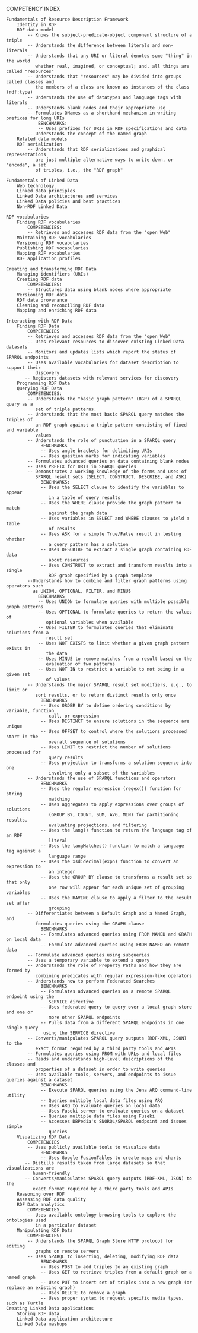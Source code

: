 COMPETENCY INDEX

    Fundamentals of Resource Description Framework 
        Identity in RDF 
        RDF data model 
            -- Knows the subject-predicate-object component structure of a triple 
            -- Understands the difference between literals and non-literals
            -- Understands that any URI or literal denotes some "thing" in the world 
               whether real, imagined, or conceptual; and, all things are called "resources"
            -- Understands that "resources" may be divided into groups called classes and 
               the members of a class are known as instances of the class (rdf:type)
            -- Understands the use of datatypes and language tags with literals
            -- Understands blank nodes and their appropriate use
            -- Formulates QNames as a shorthand mechanism in writing prefixes for long URIs 
                BENCHMARKS:
                -- Uses prefixes for URIs in RDF specifications and data
            -- Understands the concept of the named graph
        Related data models
        RDF serialization
            -- Understands that RDF serializations and graphical representations 
               are just multiple alternative ways to write down, or "encode", a set 
               of triples, i.e., the "RDF graph"

    Fundamentals of Linked Data
        Web technology
        Linked data principles
        Linked Data architectures and services
        Linked Data policies and best practices
        Non-RDF Linked Data

    RDF vocabularies
        Finding RDF vocabularies
            COMPETENCIES:
            -- Retrieves and accesses RDF data from the "open Web"
        Maintaining RDF vocabularies
        Versioning RDF vocabularies
        Publishing RDF vocabularies
        Mapping RDF vocabularies
        RDF application profiles

    Creating and transforming RDF Data
        Managing identifiers (URIs)
        Creating RDF data
            COMPETENCIES:
            -- Structures data using blank nodes where appropriate    
        Versioning RDF data
        RDF data provenance
        Cleaning and reconciling RDF data
        Mapping and enriching RDF data

    Interacting with RDF Data
        Finding RDF Data
            COMPETENCIES
            -- Retrieves and accesses RDF data from the "open Web"
            -- Uses relevant resources to discover existing Linked Data datasets
            -- Monitors and updates lists which report the status of SPARQL endpoints
            -- Uses available vocabularies for dataset description to support their
               discovery
           -- Registers datasets with relevant services for discovery        
        Programming RDF Data
        Querying RDF Data
            COMPETENCIES:
            -- Understands the "basic graph pattern" (BGP) of a SPARQL query as a 
               set of triple patterns.
            -- Understands that the most basic SPARQL query matches the triples of 
               an RDF graph against a triple pattern consisting of fixed and variable 
               values
            -- Understands the role of punctuation in a SPARQL query
                 BENCHMARKS
                 -- Uses angle brackets for delimiting URIs
                 -- Uses question marks for indicating variables
            -- Formulates advanced queries on data containing blank nodes
            -- Uses PREFIX for URIs in SPARQL queries
            -- Demonstrates a working knowledge of the forms and uses of 
               SPARQL result sets (SELECT, CONSTRUCT, DESCRIBE, and ASK)
                 BENCHMARKS:
                 -- Uses the SELECT clause to identify the variables to appear 
                    in a table of query results
                 -- Uses the WHERE clause provide the graph pattern to match
                    against the graph data
                 -- Uses variables in SELECT and WHERE clauses to yield a table
                    of results
                 -- Uses ASK for a simple True/False result in testing whether
                    a query pattern has a solution
                 -- Uses DESCRIBE to extract a single graph containing RDF data
                    about resources
                 -- Uses CONSTRUCT to extract and transform results into a single
                    RDF graph specified by a graph template
            --Understands how to combine and filter graph patterns using operators such 
              as UNION, OPTIONAL, FILTER, and MINUS
                BENCHMARKS
                -- Uses UNION to formulate queries with multiple possible graph patterns
                -- Uses OPTIONAL to formulate queries to return the values of
                   optional variables when available
                -- Uses FILTER to formulates queries that eliminate solutions from a
                   result set
                -- Uses NOT EXISTS to limit whether a given graph pattern exists in
                   the data
                -- Uses MINUS to remove matches from a result based on the
                   evaluation of two patterns
                -- Uses NOT IN to restrict a variable to not being in a given set 
                   of values
            -- Understands the major SPARQL result set modifiers, e.g., to limit or
               sort results, or to return distinct results only once
                 BENCHMARKS
                 -- Uses ORDER BY to define ordering conditions by variable, function
                    call, or expression
                 -- Uses DISTINCT to ensure solutions in the sequence are unique
                 -- Uses OFFSET to control where the solutions processed start in the
                    overall sequence of solutions
                 -- Uses LIMIT to restrict the number of solutions processed for
                    query results
                 -- Uses projection to transforms a solution sequence into one
                    involving only a subset of the variables 
            -- Understands the use of SPARQL functions and operators
                 BENCHMARKS
                 -- Uses the regular expression (regex()) function for string
                    matching
                 -- Uses aggregates to apply expressions over groups of solutions
                    (GROUP BY, COUNT, SUM, AVG, MIN) for partitioning results,
                    evaluating projections, and filtering
                 -- Uses the lang() function to return the language tag of an RDF
                    literal
                 -- Uses the langMatches() function to match a language tag against a
                    language range
                 -- Uses the xsd:decimal(expn) function to convert an expression to
                    an integer
                 -- Uses the GROUP BY clause to transforms a result set so that only
                    one row will appear for each unique set of grouping variables 
                 -- Uses the HAVING clause to apply a filter to the result set after
                    grouping             
            -- Differentiates between a Default Graph and a Named Graph, and
               formulates queries using the GRAPH clause
                 BENCHMARKS
                 -- Formulates advanced queries using FROM NAMED and GRAPH on local data
                 -- Formulate advanced queries using FROM NAMED on remote data
            -- Formulate advanced queries using subqueries
            -- Uses a temporary variable to extend a query
            -- Understands the role of Property Paths and how they are formed by
               combining predicates with regular expression-like operators
            -- Understands how to perform Federated Searches
                 BENCHMARKS
                 -- Formulates advanced queries on a remote SPARQL endpoint using the
                    SERVICE directive
                 -- Uses federated query to query over a local graph store and one or
                    more other SPARQL endpoints
                 -- Pulls data from a different SPARQL endpoints in one single query
                  using the SERVICE directive
            -- Converts/manipulates SPARQL query outputs (RDF-XML, JSON) to the
               exact format required by a third party tools and APIs
            -- Formulates queries using FROM with URLs and local files
            -- Reads and understands high-level descriptions of the classes and
               properties of a dataset in order to write queries 
            -- Uses available tools, servers, and endpoints to issue queries against a dataset 
                 BENCHMARKS
                 -- Execute SPARQL queries using the Jena ARQ command-line utility
                 -- Queries multiple local data files using ARQ
                 -- Uses ARQ to evaluate queries on local data
                 -- Uses Fuseki server to evaluate queries on a dataset
                 -- Queries multiple data files using Fuseki
                 -- Accesses DBPedia's SNORQL/SPARQL endpoint and issues simple
                    queries              
        Visualizing RDF Data
            COMPETENCIES
            -- Uses publicly available tools to visualize data
                 BENCHMARKS
                 -- Uses Google FusionTables to create maps and charts
           -- Distills results taken from large datasets so that visualizations are
              human-friendly
           -- Converts/manipulates SPARQL query outputs (RDF-XML, JSON) to the
              exact format required by a third party tools and APIs    
        Reasoning over RDF
        Assessing RDF data quality
        RDF Data analytics
            COMPETENCIES
            -- Uses available ontology browsing tools to explore the ontologies used
               in a particular dataset    
        Manipulating RDF Data
            COMPETENCIES:
            -- Understands the SPARQL Graph Store HTTP protocol for editing 
               graphs on remote servers
            -- Uses SPARQL to inserting, deleting, modifying RDF data
                 BENCHMARKS
                 -- Uses POST to add triples to an existing graph
                 -- Uses GET to retrieve triples from a default graph or a named graph
                 -- Uses PUT to insert set of triples into a new graph (or replace an existing graph)
                 -- Uses DELETE to remove a graph
                 -- Uses proper syntax to request specific media types, such as Turtle              
    Creating Linked Data applications
        Storing RDF data
        Linked Data application architecture
        Linked Data mashups




